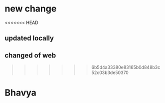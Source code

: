 # new change

<<<<<<< HEAD

## updated locally

## changed of web

> > > > > > > 6b5d4a33380e83165b0d848b3c52c03b3de50370

# Bhavya
